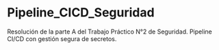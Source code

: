 # Pipeline_CICD_Seguridad
Resolución de la parte A del Trabajo Práctico N°2 de Seguridad. Pipeline CI/CD con gestión segura de secretos.
